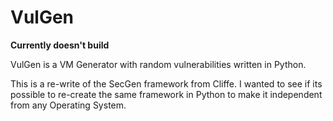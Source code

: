 # VulGen

**Currently doesn't build**

VulGen is a VM Generator with random vulnerabilities written in Python. 

This is a re-write of the SecGen framework from Cliffe. I wanted to see if its possible to re-create the same framework in Python to make it independent from any Operating System.
